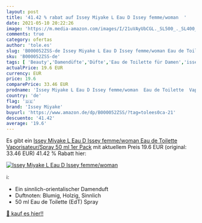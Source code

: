```yaml
---
layout: post
title: '41.42 % rabat auf Issey Miyake L Eau D Issey femme/woman  '
date: 2021-05-10 20:22:26
image: 'https://m.media-amazon.com/images/I/21uVAyUbCGL._SL500_._SL400_.jpg'
comments: true
category: ofertas
author: 'tole.es'
slug: 'B000052ZSS-de Issey Miyake L Eau D Issey femme/woman Eau de Toilette...'
sku: 'B000052ZSS-de'
tags: [ 'Beauty','Damendüfte','Düfte','Eau de Toilette für Damen','issey miyake', ]
actualPrice: 19.6 EUR
currency: EUR
price: 19.6
comparePrice: 33.46 EUR
prodname: 'Issey Miyake L Eau D Issey femme/woman  Eau de Toilette  Vaporisateur/Spray  50 ml  1er Pack'
country: 'de'
flag: '🇩🇪'
brand: 'Issey Miyake'
buyurl: 'https://www.amazon.de/dp/B000052ZSS/?tag=tolees0ca-21'
descuento: '41.42'
average: '19.6'
---
```


Es gibt ein [Issey Miyake L Eau D Issey femme/woman  Eau de Toilette  Vaporisateur/Spray  50 ml  1er Pack](https://www.amazon.de/dp/B000052ZSS/?tag=tolees0ca-21) mit aktuellem Preis 19.6 EUR (original: 33.46 EUR) 41.42 % Rabatt hier:

[![Issey Miyake L Eau D Issey femme/woman  ](https://m.media-amazon.com/images/I/21uVAyUbCGL._SL500_._SL400_.jpg)](https://www.amazon.de/dp/B000052ZSS/?tag=tolees0ca-21)

ℹ️:

- Ein sinnlich-orientalischer Damenduft
- Duftnoten: Blumig, Holzig, Sinnlich
- 50 ml Eau de Toilette (EdT) Spray

[🛒 kauf es hier!!](https://www.amazon.de/dp/B000052ZSS/?tag=tolees0ca-21)
